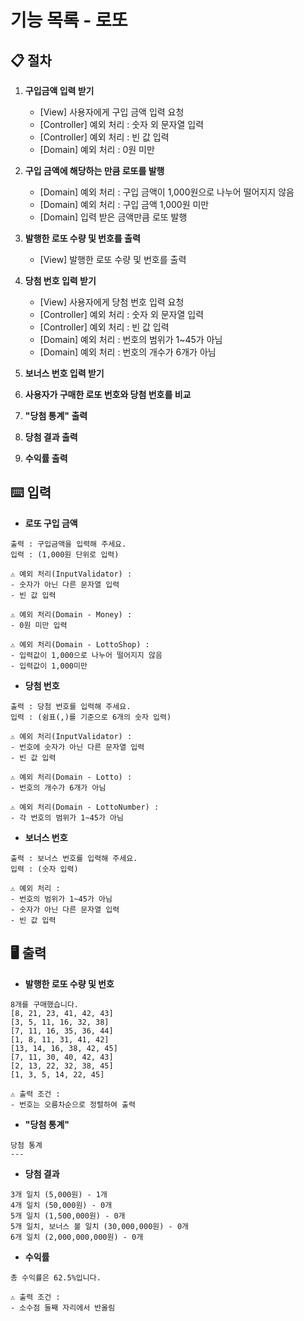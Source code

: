# 기능 목록 - 로또

## 📋 절차

1. **구입금액 입력 받기**
   * [View] 사용자에게 구입 금액 입력 요청
   * [Controller] 예외 처리 : 숫자 외 문자열 입력
   * [Controller] 예외 처리 : 빈 값 입력
   * [Domain] 예외 처리 : 0원 미만

2. **구입 금액에 해당하는 만큼 로또를 발행**
   * [Domain] 예외 처리 : 구입 금액이 1,000원으로 나누어 떨어지지 않음
   * [Domain] 예외 처리 : 구입 금액 1,000원 미만
   * [Domain] 입력 받은 금액만큼 로또 발행

3. **발행한 로또 수량 및 번호를 출력**
   * [View] 발행한 로또 수량 및 번호를 출력

4. **당첨 번호 입력 받기**
   * [View] 사용자에게 당첨 번호 입력 요청
   * [Controller] 예외 처리 : 숫자 외 문자열 입력
   * [Controller] 예외 처리 : 빈 값 입력
   * [Domain] 예외 처리 : 번호의 범위가 1~45가 아님
   * [Domain] 예외 처리 : 번호의 개수가 6개가 아님

5. **보너스 번호 입력 받기**
6. **사용자가 구매한 로또 번호와 당첨 번호를 비교**
7. **"당첨 통계" 출력**
8. **당첨 결과 출력**
9. **수익률 출력**

## ⌨️ 입력
- **로또 구입 금액**
```
출력 : 구입금액을 입력해 주세요.
입력 : (1,000원 단위로 입력)

⚠️ 예외 처리(InputValidator) :
- 숫자가 아닌 다른 문자열 입력
- 빈 값 입력

⚠️ 예외 처리(Domain - Money) :
- 0원 미만 입력

⚠️ 예외 처리(Domain - LottoShop) :
- 입력값이 1,000으로 나누어 떨어지지 않음
- 입력값이 1,000미만
```
- **당첨 번호**
```
출력 : 당첨 번호를 입력해 주세요.
입력 : (쉼표(,)를 기준으로 6개의 숫자 입력)

⚠️ 예외 처리(InputValidator) :
- 번호에 숫자가 아닌 다른 문자열 입력
- 빈 값 입력

⚠️ 예외 처리(Domain - Lotto) :
- 번호의 개수가 6개가 아님

⚠️ 예외 처리(Domain - LottoNumber) :
- 각 번호의 범위가 1~45가 아님
```
- **보너스 번호**
```
출력 : 보너스 번호를 입력해 주세요.
입력 : (숫자 입력)

⚠️ 예외 처리 :
- 번호의 범위가 1~45가 아님
- 숫자가 아닌 다른 문자열 입력
- 빈 값 입력
```

## 🖥️ 출력
- **발행한 로또 수량 및 번호**
```
8개를 구매했습니다.
[8, 21, 23, 41, 42, 43] 
[3, 5, 11, 16, 32, 38] 
[7, 11, 16, 35, 36, 44] 
[1, 8, 11, 31, 41, 42] 
[13, 14, 16, 38, 42, 45] 
[7, 11, 30, 40, 42, 43] 
[2, 13, 22, 32, 38, 45] 
[1, 3, 5, 14, 22, 45]

⚠️ 출력 조건 :
- 번호는 오름차순으로 정렬하여 출력
```
- **"당첨 통계"**
```
당첨 통계
---
```
- **당첨 결과**
```
3개 일치 (5,000원) - 1개
4개 일치 (50,000원) - 0개
5개 일치 (1,500,000원) - 0개
5개 일치, 보너스 볼 일치 (30,000,000원) - 0개
6개 일치 (2,000,000,000원) - 0개
```
- **수익률**
```
총 수익률은 62.5%입니다.

⚠️ 출력 조건 :
- 소수점 둘째 자리에서 반올림
```